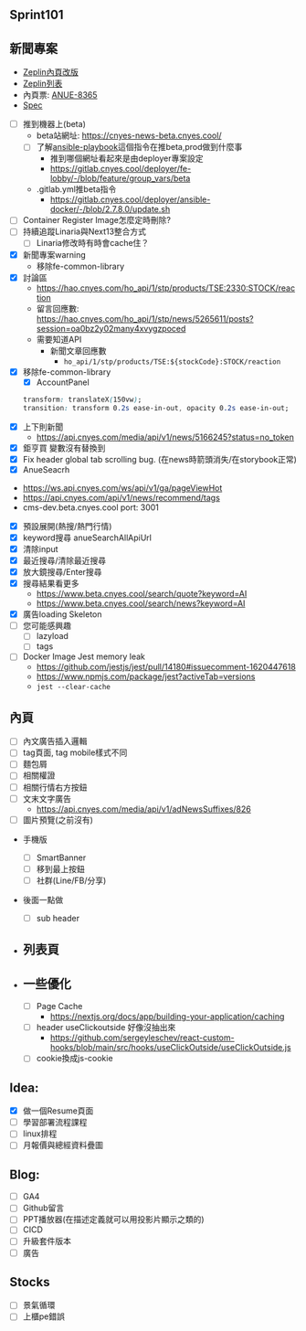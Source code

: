 ## Sprint101

## 新聞專案
* [Zeplin內頁改版](https://app.zeplin.io/project/576287bda89e8aa7045cfba5/screen/64ad0cdf411565216532362a)
* [Zeplin列表](https://app.zeplin.io/project/576287bda89e8aa7045cfba5/screen/64bf3d5ab80488509d649a7e)
* 內頁票: [ANUE-8365](https://cnyesrd.atlassian.net/browse/ANUE-8365)
* [Spec](https://cnyesrd.atlassian.net/wiki/spaces/PS/pages/2153709569)
* [ ] 推到機器上(beta)
	* beta站網址: https://cnyes-news-beta.cnyes.cool/
	* [ ] 了解[ansible-playbook](https://gitlab.cnyes.cool/deployer/ansible-docker/-/blob/2.7.8.0/update.sh)這個指令在推beta,prod做到什麼事
		* 推到哪個網址看起來是由deployer專案設定
		* https://gitlab.cnyes.cool/deployer/fe-lobby/-/blob/feature/group_vars/beta
	* .gitlab.yml推beta指令
		* https://gitlab.cnyes.cool/deployer/ansible-docker/-/blob/2.7.8.0/update.sh
* [ ] Container Register Image怎麼定時刪除?
* [ ] 持續追蹤Linaria與Next13整合方式
	* [ ] Linaria修改時有時會cache住？
* [x] 新聞專案warning
	* 移除fe-common-library
* [x] 討論區
	* https://hao.cnyes.com/ho_api/1/stp/products/TSE:2330:STOCK/reaction
	 * 留言回應數: https://hao.cnyes.com/ho_api/1/stp/news/5265611/posts?session=oa0bz2y02many4xvygzpoced
	 * 需要知道API
		 * 新聞文章回應數
			 * `ho_api/1/stp/products/TSE:${stockCode}:STOCK/reaction`
* [x] 移除fe-common-library
	* [x] AccountPanel
	```css
	transform: translateX(150vw);
	transition: transform 0.2s ease-in-out, opacity 0.2s ease-in-out;
	```
* [x] 上下則新聞
	* https://api.cnyes.com/media/api/v1/news/5166245?status=no_token
* [x] 鉅亨買 變數沒有替換到
* [x] Fix header global tab scrolling bug. (在news時箭頭消失/在storybook正常)
* [x] AnueSeacrh
 * https://ws.api.cnyes.com/ws/api/v1/ga/pageViewHot
 * https://api.cnyes.com/api/v1/news/recommend/tags
  * cms-dev.beta.cnyes.cool port: 3001
  * [x] 預設展開(熱搜/熱門行情)
  * [x] keyword搜尋 anueSearchAllApiUrl
  * [x] 清除input
  * [x] 最近搜尋/清除最近搜尋
  * [x] 放大鏡搜尋/Enter搜尋
  * [x] 搜尋結果看更多
	  * https://www.beta.cnyes.cool/search/quote?keyword=AI
	  * https://www.beta.cnyes.cool/search/news?keyword=AI
* [x] 廣告loading Skeleton
* [ ] 您可能感興趣
	* [ ] lazyload
	* [ ] tags
* [ ] Docker Image Jest memory leak
	* https://github.com/jestjs/jest/pull/14180#issuecomment-1620447618
	* https://www.npmjs.com/package/jest?activeTab=versions
	* `jest --clear-cache`

## 內頁
* [ ] 內文廣告插入邏輯
* [ ] tag頁面, tag mobile樣式不同
* [ ] 麵包屑
* [ ] 相關權證
* [ ] 相關行情右方按鈕
* [ ] 文末文字廣告
	* https://api.cnyes.com/media/api/v1/adNewsSuffixes/826
* [ ] 圖片預覽(之前沒有)
* 手機版
	* [ ] SmartBanner
	* [ ] 移到最上按鈕
	* [ ] 社群(Line/FB/分享)
* 後面一點做
	* [ ] sub header
		
* ## 列表頁

* ## 一些優化
	* [ ] Page Cache
		 * https://nextjs.org/docs/app/building-your-application/caching
	 * [ ] header useClickoutside 好像沒抽出來
		 * https://github.com/sergeyleschev/react-custom-hooks/blob/main/src/hooks/useClickOutside/useClickOutside.js
	 * [ ] cookie換成js-cookie

## Idea:
* [x] 做一個Resume頁面
* [ ] 學習部署流程課程
* [ ] linux排程
* [ ] 月報價與總經資料疊圖

## Blog: 
* [ ] GA4
* [ ] Github留言
* [ ] PPT播放器(在描述定義就可以用投影片顯示之類的)
* [ ] CICD
* [ ] 升級套件版本
* [ ] 廣告

## Stocks
* [ ] 景氣循環
* [ ] 上櫃pe錯誤